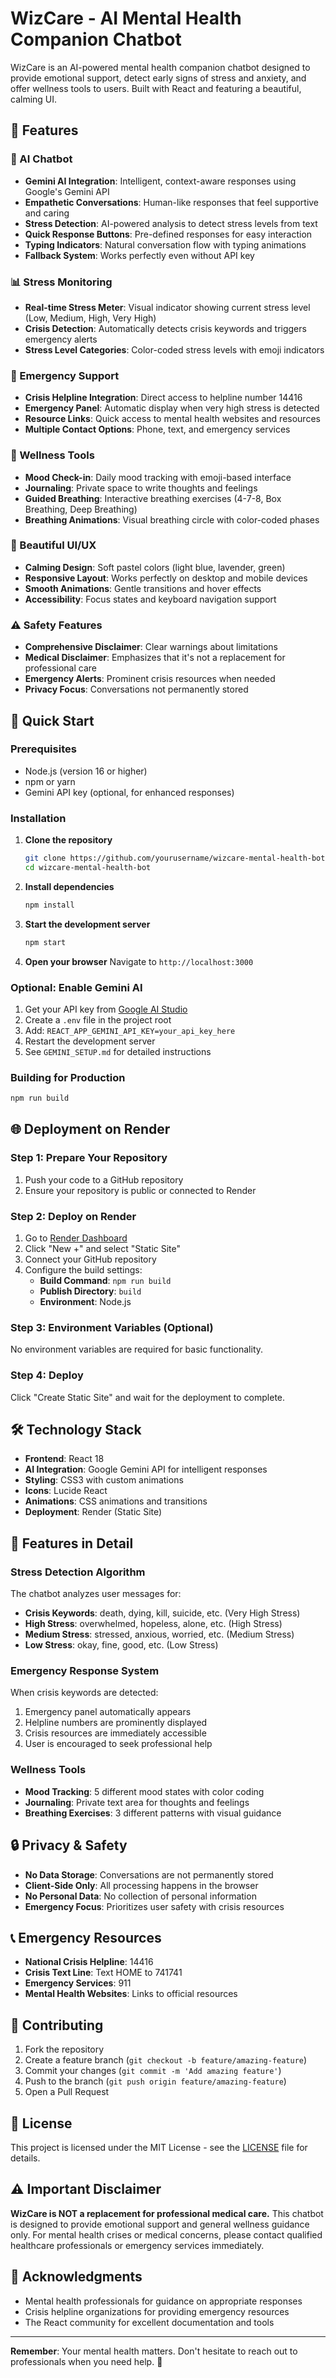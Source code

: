 # WizCare - AI Mental Health Companion Chatbot

WizCare is an AI-powered mental health companion chatbot designed to provide emotional support, detect early signs of stress and anxiety, and offer wellness tools to users. Built with React and featuring a beautiful, calming UI.

## 🌟 Features

### 🤖 AI Chatbot
- **Gemini AI Integration**: Intelligent, context-aware responses using Google's Gemini API
- **Empathetic Conversations**: Human-like responses that feel supportive and caring
- **Stress Detection**: AI-powered analysis to detect stress levels from text
- **Quick Response Buttons**: Pre-defined responses for easy interaction
- **Typing Indicators**: Natural conversation flow with typing animations
- **Fallback System**: Works perfectly even without API key

### 📊 Stress Monitoring
- **Real-time Stress Meter**: Visual indicator showing current stress level (Low, Medium, High, Very High)
- **Crisis Detection**: Automatically detects crisis keywords and triggers emergency alerts
- **Stress Level Categories**: Color-coded stress levels with emoji indicators

### 🚨 Emergency Support
- **Crisis Helpline Integration**: Direct access to helpline number 14416
- **Emergency Panel**: Automatic display when very high stress is detected
- **Resource Links**: Quick access to mental health websites and resources
- **Multiple Contact Options**: Phone, text, and emergency services

### 🧘 Wellness Tools
- **Mood Check-in**: Daily mood tracking with emoji-based interface
- **Journaling**: Private space to write thoughts and feelings
- **Guided Breathing**: Interactive breathing exercises (4-7-8, Box Breathing, Deep Breathing)
- **Breathing Animations**: Visual breathing circle with color-coded phases

### 🎨 Beautiful UI/UX
- **Calming Design**: Soft pastel colors (light blue, lavender, green)
- **Responsive Layout**: Works perfectly on desktop and mobile devices
- **Smooth Animations**: Gentle transitions and hover effects
- **Accessibility**: Focus states and keyboard navigation support

### ⚠️ Safety Features
- **Comprehensive Disclaimer**: Clear warnings about limitations
- **Medical Disclaimer**: Emphasizes that it's not a replacement for professional care
- **Emergency Alerts**: Prominent crisis resources when needed
- **Privacy Focus**: Conversations not permanently stored

## 🚀 Quick Start

### Prerequisites
- Node.js (version 16 or higher)
- npm or yarn
- Gemini API key (optional, for enhanced responses)

### Installation

1. **Clone the repository**
   ```bash
   git clone https://github.com/yourusername/wizcare-mental-health-bot.git
   cd wizcare-mental-health-bot
   ```

2. **Install dependencies**
   ```bash
   npm install
   ```

3. **Start the development server**
   ```bash
   npm start
   ```

4. **Open your browser**
   Navigate to `http://localhost:3000`

### Optional: Enable Gemini AI
1. Get your API key from [Google AI Studio](https://makersuite.google.com/app/apikey)
2. Create a `.env` file in the project root
3. Add: `REACT_APP_GEMINI_API_KEY=your_api_key_here`
4. Restart the development server
5. See `GEMINI_SETUP.md` for detailed instructions

### Building for Production

```bash
npm run build
```

## 🌐 Deployment on Render

### Step 1: Prepare Your Repository
1. Push your code to a GitHub repository
2. Ensure your repository is public or connected to Render

### Step 2: Deploy on Render
1. Go to [Render Dashboard](https://dashboard.render.com)
2. Click "New +" and select "Static Site"
3. Connect your GitHub repository
4. Configure the build settings:
   - **Build Command**: `npm run build`
   - **Publish Directory**: `build`
   - **Environment**: Node.js

### Step 3: Environment Variables (Optional)
No environment variables are required for basic functionality.

### Step 4: Deploy
Click "Create Static Site" and wait for the deployment to complete.

## 🛠️ Technology Stack

- **Frontend**: React 18
- **AI Integration**: Google Gemini API for intelligent responses
- **Styling**: CSS3 with custom animations
- **Icons**: Lucide React
- **Animations**: CSS animations and transitions
- **Deployment**: Render (Static Site)

## 📱 Features in Detail

### Stress Detection Algorithm
The chatbot analyzes user messages for:
- **Crisis Keywords**: death, dying, kill, suicide, etc. (Very High Stress)
- **High Stress**: overwhelmed, hopeless, alone, etc. (High Stress)
- **Medium Stress**: stressed, anxious, worried, etc. (Medium Stress)
- **Low Stress**: okay, fine, good, etc. (Low Stress)

### Emergency Response System
When crisis keywords are detected:
1. Emergency panel automatically appears
2. Helpline numbers are prominently displayed
3. Crisis resources are immediately accessible
4. User is encouraged to seek professional help

### Wellness Tools
- **Mood Tracking**: 5 different mood states with color coding
- **Journaling**: Private text area for thoughts and feelings
- **Breathing Exercises**: 3 different patterns with visual guidance

## 🔒 Privacy & Safety

- **No Data Storage**: Conversations are not permanently stored
- **Client-Side Only**: All processing happens in the browser
- **No Personal Data**: No collection of personal information
- **Emergency Focus**: Prioritizes user safety with crisis resources

## 📞 Emergency Resources

- **National Crisis Helpline**: 14416
- **Crisis Text Line**: Text HOME to 741741
- **Emergency Services**: 911
- **Mental Health Websites**: Links to official resources

## 🤝 Contributing

1. Fork the repository
2. Create a feature branch (`git checkout -b feature/amazing-feature`)
3. Commit your changes (`git commit -m 'Add amazing feature'`)
4. Push to the branch (`git push origin feature/amazing-feature`)
5. Open a Pull Request

## 📄 License

This project is licensed under the MIT License - see the [LICENSE](LICENSE) file for details.

## ⚠️ Important Disclaimer

**WizCare is NOT a replacement for professional medical care.** This chatbot is designed to provide emotional support and general wellness guidance only. For mental health crises or medical concerns, please contact qualified healthcare professionals or emergency services immediately.

## 🙏 Acknowledgments

- Mental health professionals for guidance on appropriate responses
- Crisis helpline organizations for providing emergency resources
- The React community for excellent documentation and tools

---

**Remember**: Your mental health matters. Don't hesitate to reach out to professionals when you need help. 💙
